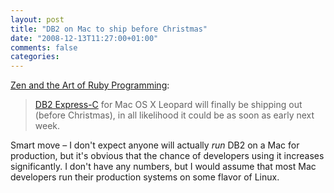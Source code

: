 ```yaml
---
layout: post
title: "DB2 on Mac to ship before Christmas"
date: "2008-12-13T11:27:00+01:00"
comments: false
categories: 
---
```


<p><a href="http://antoniocangiano.com/2008/12/12/db2-on-mac-to-ship-before-christmas/">Zen and the Art of Ruby Programming</a>:</p>

<blockquote>
<p><a href="http://www.ibm.com/software/data/db2/express/download.html?S_CMP=ECDDWW01&amp;S_TACT=ACDB201">DB2 Express-C</a> for Mac OS X Leopard will finally be shipping out (before Christmas), in all likelihood it could be as soon as early next week.</p>
</blockquote>

<p>Smart move – I don't expect anyone will actually <em>run</em> DB2 on a Mac for production, but it's obvious that the chance of developers using it increases significantly. I don't have any numbers, but I would assume that most Mac developers run their production systems on some flavor of Linux. </p>


